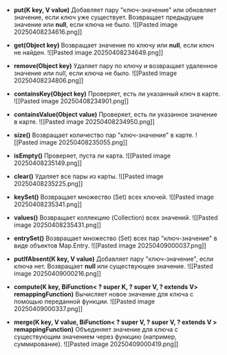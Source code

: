 
- **put(K key, V value)**
Добавляет пару "ключ-значение" или обновляет значение, если ключ уже существует. Возвращает предыдущее значение или **null**, если ключа не было.
![[Pasted image 20250408234616.png]]

- **get(Object key)**
Возвращает значение по ключу или **null**, если ключ не найден.
![[Pasted image 20250408234649.png]]

- **remove(Object key)**
Удаляет пару по ключу и возвращает удаленное значение или null, если ключа не было.
![[Pasted image 20250408234806.png]]

- **containsKey(Object key)**
Проверяет, есть ли указанный ключ в карте.
![[Pasted image 20250408234901.png]]

- **containsValue(Object value)**
Проверяет, есть ли указанное значение в карте.
![[Pasted image 20250408234950.png]]

- **size()**
Возвращает количество пар "ключ-значение" в карте.
![[Pasted image 20250408235055.png]]

- **isEmpty()**
Проверяет, пуста ли карта.
![[Pasted image 20250408235149.png]]

- **clear()**
Удаляет все пары из карты.
![[Pasted image 20250408235225.png]]

- **keySet()**
Возвращает множество (Set) всех ключей.
![[Pasted image 20250408235341.png]]

- **values()**
Возвращает коллекцию (Collection) всех значений. 
![[Pasted image 20250408235431.png]]

- **entrySet()**
Возвращает множество (Set) всех пар "ключ-значение" в виде объектов Map.Entry.
![[Pasted image 20250409000037.png]]

- **putIfAbsent(K key, V value)**
Добавляет пару "ключ-значение", если ключа нет. Возвращает **null** или существующее значение.
![[Pasted image 20250409000216.png]]

- **compute(K key, BiFunction< ? super K, ? super V, ? extends V> remappingFunction)**
Вычисляет новое значение для ключа с помощью переданной функции.
![[Pasted image 20250409000337.png]]

- **merge(K key, V value, BiFunction< ? super V, ? super V, ? extends V > remappingFunction)**
Объединяет значение для ключа с существующим значением через функцию (например, суммирование).
![[Pasted image 20250409000419.png]]